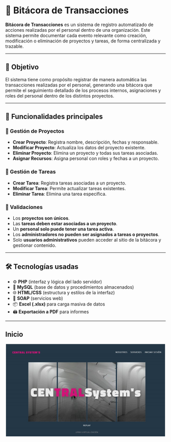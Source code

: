 # 📘 Bitácora de Transacciones

**Bitácora de Transacciones** es un sistema de registro automatizado de acciones realizadas por el personal dentro de una organización. Este sistema permite documentar cada evento relevante como creación, modificación o eliminación de proyectos y tareas, de forma centralizada y trazable.

---

## 🎯 Objetivo

El sistema tiene como propósito registrar de manera automática las transacciones realizadas por el personal, generando una bitácora que permite el seguimiento detallado de los procesos internos, asignaciones y roles del personal dentro de los distintos proyectos.

---

## 🧩 Funcionalidades principales

### 📁 Gestión de Proyectos
- **Crear Proyecto**: Registra nombre, descripción, fechas y responsable.
- **Modificar Proyecto**: Actualiza los datos del proyecto existente.
- **Eliminar Proyecto**: Elimina un proyecto y todas sus tareas asociadas.
- **Asignar Recursos**: Asigna personal con roles y fechas a un proyecto.

### 📌 Gestión de Tareas
- **Crear Tarea**: Registra tareas asociadas a un proyecto.
- **Modificar Tarea**: Permite actualizar tareas existentes.
- **Eliminar Tarea**: Elimina una tarea específica.

### 🧠 Validaciones
- Los **proyectos son únicos**.
- Las **tareas deben estar asociadas a un proyecto**.
- Un **personal solo puede tener una tarea activa**.
- Los **administradores no pueden ser asignados a tareas o proyectos**.
- Solo **usuarios administrativos** pueden acceder al sitio de la bitácora y gestionar contenido.

---

## 🛠️ Tecnologías usadas

- ⚙️ **PHP** (interfaz y lógica del lado servidor)
- 💾 **MySQL** (base de datos y procedimientos almacenados)
- 🌐 **HTML/CSS** (estructura y estilos de la interfaz)
- 🔗 **SOAP** (servicios web)
- 📦 **Excel (.xlsx)** para carga masiva de datos
- 🖨️ **Exportación a PDF** para informes

---

## Inicio
<p align="center">
  <img src="imgs/inicio.jpg" alt="Inicio" width="500">
</p>

